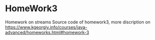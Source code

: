 # HomeWork3
Homework on streams
Source code of homework3, more discription on https://www.kgeorgiy.info/courses/java-advanced/homeworks.html#homework-3
